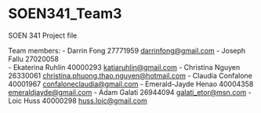 # SOEN341_Team3
SOEN 341 Project file

Team members:
	- Darrin Fong 			27771959	darrinfong@gmail.com
	- Joseph Fallu			27020058	
	- Ekaterina Ruhlin		40000293	katiaruhlin@gmail.com
	- Christina Nguyen		26330061	christina.phuong.thao.nguyen@hotmail.com
	- Claudia Confalone		40001967	confaloneclaudia@gmail.com
	- Emerald-Jayde Henao		40004358	emeraldjayde@gmail.com
	- Adam Galati			26944094	galati_etor@msn.com	
	- Loic Huss			40000298	huss.loic@gmail.com	
